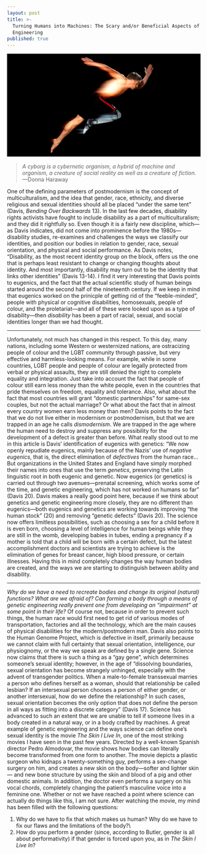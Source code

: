 ```yaml
---
layout: post
title: >-
  Turning Humans into Machines: The Scary and/or Beneficial Aspects of Genetic
  Engineering
published: true
---
```


![future-bodies.jpg](../img/future-bodies.jpg)

> *A cyborg is a cybernetic organism, a hybrid of machine and organism,
> a creature of social reality as well as a creature of fiction.* —Donna
> Haraway

<span class="versal o9">O</span>ne of the defining parameters of
postmodernism is the concept of multiculturalism, and the idea that
gender, race, ethnicity, and diverse religious and sexual identities
should all be placed “under the same tent” (Davis, *Bending Over
Backwards* 13). In the last few decades, disability rights activists
have fought to include disability as a part of multiculturalism; and
they did it rightfully so. Even though it is a fairly new discipline,
which—as Davis indicates, did not come into prominence before the
1980s—disability studies, re-examines and challenges the ways we classify
our identities, and position our bodies in relation to gender, race,
sexual orientation, and physical and social performance. As Davis notes,
“Disability, as the most recent identity group on the block, offers us
the one that is perhaps least resistant to change or changing thoughts
about identity. And most importantly, disability may turn out to be the
identity that links other identities” (Davis 13-14). I find it very
interesting that Davis points to eugenics, and the fact that the actual
scientific study of human beings started around the second half of the
nineteenth century. If we keep in mind that eugenics worked on the
prinicple of getting rid of the “feeble-minded”, people with physical or
cognitive disabilities, homosexuals, people of colour, and the
proletariat—and all of these were looked upon as a type of
disability—then *disability* has been a part of racial, sexual, and
social identities longer than we had thought.

*****
Unfortunately, not much has changed in this respect. To this day, many nations, including some
Western or westernized nations, are ostracizing people of colour and the
LGBT community through passive, but very effective and harmless-looking
means. For example, while in some countries, LGBT people and people of
colour are legally protected from verbal or physical assaults, they are
still denied the right to complete equality and integration. Just take
into account the fact that people of colour still earn less money than
the white people, even in the countries that pride themselves on
freedom, equality and tolerance. Also, what about the fact that most
countries will grant “domestic partnerships” for same-sex couples, but
not the actual marriage? Or what about the fact that in almost every
country women earn less money than men? Davis points to the fact that we
do not live either in modernism or postmodernism, but that we are
trapped in an age he calls *dismodernism*. We are trapped in the age
where the human need to destroy and suppress any possibility for the
development of a defect is greater than before. What really
stood out to me in this article is Davis’ identification of eugenics
with genetics: “We now openly repudiate eugenics, mainly because of the
Nazis’ use of *negative eugenics*, that is, the direct elimination of
*defectives* from the human race… But organizations in the United States
and England have simply morphed their names into ones that use the term
*genetics*, preserving the Latin linguistic root in both eugenic and
genetic. Now eugenics (or genetics) is carried out through two
avenues—prenatal screening, which works some of the time, and genetic
engineering, which has not worked on humans so far” (Davis 20). Davis
makes a really good point here, because if we think about genetics and
genetic engineering more closely, they are no different than
eugenics—both eugenics and genetics are working towards improving “the
human stock” (20) and removing “genetic defects” (Davis 20). The science
now offers limitless possibilities, such as choosing a sex for a child
before it is even born, choosing a level of intelligence for human
beings while they are still in the womb, developing babies in tubes,
ending a pregnancy if a mother is told that a child will be born with a
certain defect, but the latest accomplishment doctors and scientists are
trying to achieve is the elimination of genes for breast cancer, high
blood pressure, or certain illnesses. Having this in mind completely
changes the way human bodies are created, and the ways we are starting
to distinguish between ability and disability.

*****
*Why do we have a need to recreate bodies and change its original
(natural) functions? What are we afraid of? Can forming a body through a
means of genetic engineering really prevent one from developing an
“impairment” at some point in their life?* Of course not, because in order
to prevent such things, the human race would first need to get rid of
various modes of transportation, factories and all the technology, which
are the main causes of physical disabilities for the modern/postmodern
man. Davis also points to the Human Genome Project, which is defective
in itself, primarily because we cannot claim with full certainty that
sexual orientation, intelligence, our physiognomy, or the way we speak
are defined by a single gene. Science now claims that there is such a
thing as a “gay gene”, which determines someone’s sexual identity;
however, in the age of “dissolving boundaries, sexual orientation has
become strangely unhinged, especially with the advent of transgender
politics. When a male-to-female transsexual marries a person who defines
herself as a woman, should that relationship be called lesbian? If an
intersexual person chooses a person of either gender, or another
intersexual, how do we define the relationship? In such cases, sexual
orientation becomes the only option that does not define the person in
all ways as fitting into a discrete category” (Davis 17). Science has
advanced to such an extent that we are unable to tell if someone lives
in a body created in a natural way, or in a body crafted by machines. A
great example of genetic engineering and the ways science can define
one’s sexual identity is the movie *The Skin I Live In*, one of the most
striking movies I have seen in the past few years. Directed by a
well-known Spanish director Pedro Almodovar, the movie shows how bodies
can literally become transformed from one form to another. The movie
depicts a plastic surgeon who kidnaps a twenty-something guy, performs a
sex-change surgery on him, and creates a new skin on the body—softer and
lighter skin— and new bone structure by using the skin and blood of a
pig and other domestic animals. In addition, the doctor even performs a
surgery on his vocal chords, completely changing the patient’s masculine
voice into a feminine one. Whether or not we have reached a point where
science can actually do things like this, I am not sure. After watching
the movie, my mind has been filled with the following questions:

1.  Why do we have to fix that which makes us human? Why do we have to
    fix our flaws and the limitations of the body?\
2.  How do you perform a gender (since, according to Butler, gender is
    all about performativity) if that gender is forced upon you, as in
    *The Skin I Live In*?

